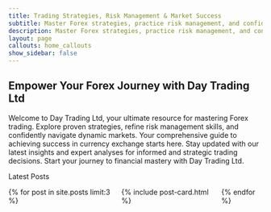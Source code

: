 ```yaml
---
title: Trading Strategies, Risk Management & Market Success
subtitle: Master Forex strategies, practice risk management, and confidently navigate dynamic markets with Day Trading Ltd. Your guide to successful currency exchange
description: Master Forex strategies, practice risk management, and confidently navigate dynamic markets with Day Trading Ltd. Your guide to successful currency exchange
layout: page
callouts: home_callouts
show_sidebar: false
---
```


## Empower Your Forex Journey with Day Trading Ltd

Welcome to Day Trading Ltd, your ultimate resource for mastering Forex trading. Explore proven strategies, refine risk management skills, and confidently navigate dynamic markets. Your comprehensive guide to achieving success in currency exchange starts here. Stay updated with our latest insights and expert analyses for informed and strategic trading decisions. Start your journey to financial mastery with Day Trading Ltd.

<p class="title is-4">Latest Posts</p>

<div class="columns is-multiline">
    {% for post in site.posts limit:3 %}
    <div class="column is-12">
        {% include post-card.html %}
    </div>
    {% endfor %}
</div>



